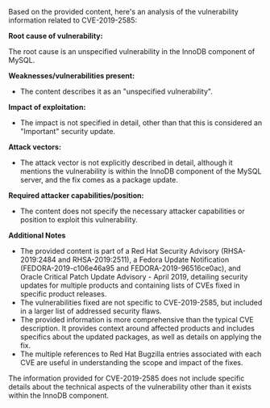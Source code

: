Based on the provided content, here's an analysis of the vulnerability information related to CVE-2019-2585:

**Root cause of vulnerability:**

The root cause is an unspecified vulnerability in the InnoDB component of MySQL.

**Weaknesses/vulnerabilities present:**
- The content describes it as an "unspecified vulnerability".

**Impact of exploitation:**

- The impact is not specified in detail, other than that this is considered an "Important" security update.

**Attack vectors:**
- The attack vector is not explicitly described in detail, although it mentions the vulnerability is within the InnoDB component of the MySQL server, and the fix comes as a package update.

**Required attacker capabilities/position:**
- The content does not specify the necessary attacker capabilities or position to exploit this vulnerability.

**Additional Notes**

- The provided content is part of a Red Hat Security Advisory (RHSA-2019:2484 and RHSA-2019:2511), a Fedora Update Notification (FEDORA-2019-c106e46a95 and FEDORA-2019-96516ce0ac), and Oracle Critical Patch Update Advisory - April 2019, detailing security updates for multiple products and containing lists of CVEs fixed in specific product releases.
- The vulnerabilities fixed are not specific to CVE-2019-2585, but included in a larger list of addressed security flaws.
-  The provided information is more comprehensive than the typical CVE description. It provides context around affected products and includes specifics about the updated packages, as well as details on applying the fix.
-  The multiple references to Red Hat Bugzilla entries associated with each CVE are useful in understanding the scope and impact of the fixes.

The information provided for CVE-2019-2585 does not include specific details about the technical aspects of the vulnerability other than it exists within the InnoDB component.